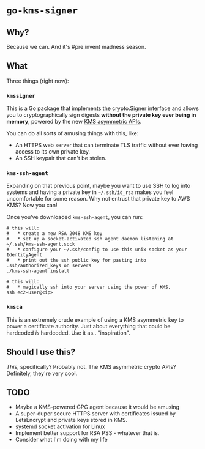 # `go-kms-signer`

## Why?

Because we can. And it's #pre:invent madness season.

## What

Three things (right now):

### `kmssigner`

This is a Go package that implements the crypto.Signer interface
and allows you to cryptographically sign digests **without the private key ever
being in memory**, powered by the new [KMS asymmetric APIs][kms-asym].

[kms-asym]: https://aws.amazon.com/blogs/security/digital-signing-asymmetric-keys-aws-kms/

You can do all sorts of amusing things with this, like:

* An HTTPS web server that can terminate TLS traffic without ever having access
  to its own private key.
* An SSH keypair that can't be stolen.

### `kms-ssh-agent`

Expanding on that previous point, maybe you want to use SSH to log into systems
and having a private key in `~/.ssh/id_rsa` makes you feel uncomfortable for some
reason. Why not entrust that private key to AWS KMS? Now you can!

Once you've downloaded `kms-ssh-agent`, you can run:

    # this will: 
    #   * create a new RSA 2048 KMS key
    #   * set up a socket-activated ssh agent daemon listening at ~/.ssh/kms-ssh-agent.sock
    #   * configure your ~/.ssh/config to use this unix socket as your IdentityAgent
    #   * print out the ssh public key for pasting into .ssh/authorized_keys on servers
    ./kms-ssh-agent install
    
    # this will:
    #   * magically ssh into your server using the power of KMS.
    ssh ec2-user@<ip>

### `kmsca`

This is an extremely crude example of using a KMS asymmetric key to power a
certificate authority. Just about everything that could be hardcoded *is*
hardcoded. Use it as.. "inspiration". 
  
## Should I use this?

_This_, specifically? Probably not. The KMS asymmetric crypto APIs? Definitely, they're
very cool.

## TODO

* Maybe a KMS-powered GPG agent because it would be amusing
* A super-duper secure HTTPS server with certificates issued by LetsEncrypt
  and private keys stored in KMS.
* systemd socket activation for Linux
* Implement better support for RSA PSS - whatever that is.
* Consider what I'm doing with my life
